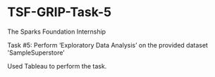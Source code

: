# TSF-GRIP-Task-5

The Sparks Foundation Internship

Task #5:
Perform ‘Exploratory Data Analysis’ on the provided dataset 'SampleSuperstore’

Used Tableau to perform the task.
